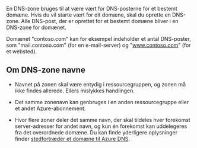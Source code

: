 En DNS-zone bruges til at være vært for DNS-posterne for et bestemt domæne. Hvis du vil starte vært for dit domæne, skal du oprette en DNS-zone. Alle DNS-post, der er oprettet for et bestemt domæne bliver i en DNS-zone for domænet. 

Domænet "contoso.com" kan for eksempel indeholder et antal DNS-poster, som "mail.contoso.com" (for en e-mail-server) og "www.contoso.com" (for et websted). 


## <a name="names"></a>Om DNS-zone navne
 
- Navnet på zonen skal være entydig i ressourcegruppen, og zonen må ikke findes allerede. Ellers mislykkes handlingen.

- Det samme zonenavn kan genbruges i en anden ressourcegruppe eller et andet Azure-abonnement. 

- Hvor flere zoner deler det samme navn, der skal tildeles hver forekomst server-adresser for andet navn, og kun én forekomst kan uddelegeres fra det overordnede domæne. Du kan finde yderligere oplysninger finder [stedfortræder et domæne til Azure DNS](../articles/dns/dns-domain-delegation.md).